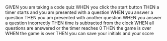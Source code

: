GIVEN you am taking a code quiz
WHEN you click the start button
THEN a timer starts and you am presented with a question
WHEN you answer a question
THEN you am presented with another question
WHEN you answer a question incorrectly
THEN time is subtracted from the clock
WHEN all questions are answered or the timer reaches 0
THEN the game is over
WHEN the game is over
THEN you can save your initials and your score
